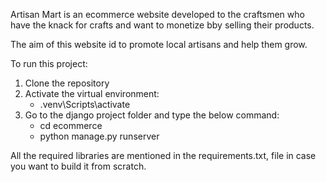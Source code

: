 Artisan Mart is an ecommerce website developed to the craftsmen who have the knack for crafts and want to monetize bby selling their products.

The aim of this website id to promote local artisans and help them grow.

To run this project:
1. Clone the repository
2. Activate the virtual environment:
    - .venv\Scripts\activate
3. Go to the django project folder and type the below command:
    - cd ecommerce
    - python manage.py runserver


All the required libraries are mentioned in the requirements.txt, file in case you want to build it from scratch.